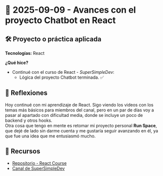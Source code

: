 # 📅 2025-09-09 - Avances con el proyecto Chatbot en React

## 🛠️ Proyecto o práctica aplicada  

**Tecnologías:** React

**¿Qué hice?** 

- Continué con el curso de React - *SuperSimpleDev*:
    - Lógica del proyecto Chatbot terminada. ✅

## 💭 Reflexiones  

Hoy continué con mi aprendizaje de React. Sigo viendo los videos con los temas más básicos para miembros del canal, pero en un par de días voy a pasar al apartado con dificultad media, donde se incluye un poco de backend y otros hooks.  
Otra cosa que tengo en mente es retomar mi proyecto personal **Run Space**, que dejé de lado sin darme cuenta y me gustaría seguir avanzando en él, ya que fue una idea que me entusiasmó mucho.  

## 🔗 Recursos  
- [Repositorio - React Course](https://github.com/juanbautistamalina/react-course)  
- [Canal de SuperSimpleDev](https://www.youtube.com/@SuperSimpleDev)  

